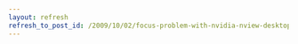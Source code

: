 ```yaml
---
layout: refresh
refresh_to_post_id: /2009/10/02/focus-problem-with-nvidia-nview-desktop-manager
---
```

